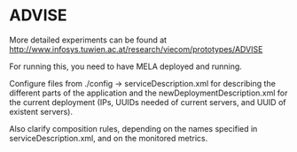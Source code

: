 ADVISE
======

More detailed experiments can be found at http://www.infosys.tuwien.ac.at/research/viecom/prototypes/ADVISE

For running this, you need to have MELA deployed and running.

Configure files from ./config -> serviceDescription.xml for describing the different parts of the application and the newDeploymentDescription.xml for the current deployment (IPs, UUIDs needed of current servers, and UUID of existent servers).

Also clarify composition rules, depending on the names specified in serviceDescription.xml, and on the monitored metrics.
